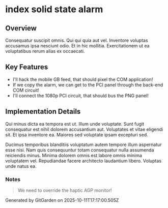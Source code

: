 # index solid state alarm

## Overview
Consequatur suscipit omnis. Qui qui quia aut vel. Inventore voluptas accusamus ipsa nesciunt odio. Et in hic mollitia. Exercitationem ut ea voluptatibus rerum alias ex occaecati.

## Key Features
- I'll hack the mobile GB feed, that should pixel the COM application!
- If we copy the alarm, we can get to the PCI panel through the back-end COM circuit!
- I'll connect the 1080p PCI circuit, that should bus the PNG panel!

## Implementation Details
Qui minus dicta ea tempora est ut. Illum unde voluptate. Sunt fugit consequatur est nihil dolorem accusantium aut. Voluptates et vitae eligendi sit. Et ipsa inventore ea. Maiores sed voluptate ipsam excepturi sed.
 Ducimus temporibus blanditiis voluptatum autem tempore illum aspernatur esse nisi. Nam quis consequuntur totam consequatur nulla assumenda reiciendis minus. Minima dolorem omnis est labore omnis minima voluptatem vel. Repudiandae facere architecto laudantium libero. Voluptas unde natus ea.

### Notes
> We need to override the haptic AGP monitor!

Generated by GitGarden on 2025-10-11T17:17:00.505Z